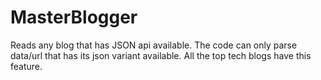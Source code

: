 # MasterBlogger

Reads any blog that has JSON api available. The code can only parse data/url that has its json variant available. All the top tech blogs have this feature. 
